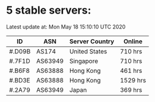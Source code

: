 # 5 stable servers:

Latest update at: Mon May 18 15:10:10 UTC 2020

| ID | ASN | Server Country | Online |
| -- | --- | -------------- | ------ |
| #.D09B | AS174 | United States | 710 hrs |
| #.7F1D | AS63949 | Singapore | 710 hrs |
| #.B6F8 | AS63888 | Hong Kong | 461 hrs |
| #.BD3E | AS63888 | Hong Kong | 1529 hrs |
| #.2A79 | AS63949 | Japan | 369 hrs |

